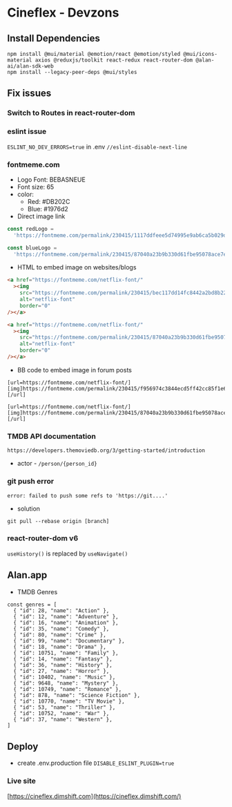 # Cineflex - Devzons

## Install Dependencies

```-bash
npm install @mui/material @emotion/react @emotion/styled @mui/icons-material axios @reduxjs/toolkit react-redux react-router-dom @alan-ai/alan-sdk-web
npm install --legacy-peer-deps @mui/styles
```

## Fix issues

### Switch to Routes in react-router-dom

### eslint issue

`ESLINT_NO_DEV_ERRORS=true` in .env
`//eslint-disable-next-line`

### fontmeme.com

- Logo Font: BEBASNEUE
- Font size: 65
- color:
  - Red: #DB202C
  - Blue: #1976d2
- Direct image link

```javascript
const redLogo =
  'https://fontmeme.com/permalink/230415/1117ddfeee5d74995e9ab6ca5b029df8.png'

const blueLogo =
  'https://fontmeme.com/permalink/230415/87040a23b9b330d61fbe95078ace7eff.png'
```

- HTML to embed image on websites/blogs

```html
<a href="https://fontmeme.com/netflix-font/"
  ><img
    src="https://fontmeme.com/permalink/230415/bec117dd14fc8442a2bd8b22bb0b9436.png"
    alt="netflix-font"
    border="0"
/></a>

<a href="https://fontmeme.com/netflix-font/"
  ><img
    src="https://fontmeme.com/permalink/230415/87040a23b9b330d61fbe95078ace7eff.png"
    alt="netflix-font"
    border="0"
/></a>
```

- BB code to embed image in forum posts

```code
[url=https://fontmeme.com/netflix-font/][img]https://fontmeme.com/permalink/230415/f956974c3844ecd5ff42cc85f1e677d9.png[/img][/url]

[url=https://fontmeme.com/netflix-font/][img]https://fontmeme.com/permalink/230415/87040a23b9b330d61fbe95078ace7eff.png[/img][/url]
```

### TMDB API documentation

`https://developers.themoviedb.org/3/getting-started/introduction`

- actor - `/person/{person_id}`

### git push error

```-bash
error: failed to push some refs to 'https://git....'
```

- solution

```-bash
git pull --rebase origin [branch]
```

### react-router-dom v6

`useHistory()` is replaced by `useNavigate()`

## Alan.app

- TMDB Genres

```
const genres = [
  { "id": 28, "name": "Action" },
  { "id": 12, "name": "Adventure" },
  { "id": 16, "name": "Animation" },
  { "id": 35, "name": "Comedy" },
  { "id": 80, "name": "Crime" },
  { "id": 99, "name": "Documentary" },
  { "id": 18, "name": "Drama" },
  { "id": 10751, "name": "Family" },
  { "id": 14, "name": "Fantasy" },
  { "id": 36, "name": "History" },
  { "id": 27, "name": "Horror" },
  { "id": 10402, "name": "Music" },
  { "id": 9648, "name": "Mystery" },
  { "id": 10749, "name": "Romance" },
  { "id": 878, "name": "Science Fiction" },
  { "id": 10770, "name": "TV Movie" },
  { "id": 53, "name": "Thriller" },
  { "id": 10752, "name": "War" },
  { "id": 37, "name": "Western" },
]
```

## Deploy

- create .env.production file
  `DISABLE_ESLINT_PLUGIN=true`

### Live site

[https://cineflex.dimshift.com](https://cineflex.dimshift.com/)
